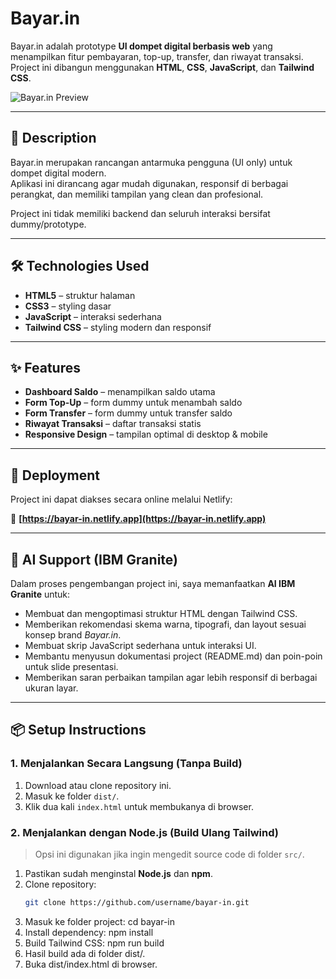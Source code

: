 # Bayar.in

Bayar.in adalah prototype **UI dompet digital berbasis web** yang menampilkan fitur pembayaran, top-up, transfer, dan riwayat transaksi. Project ini dibangun menggunakan **HTML**, **CSS**, **JavaScript**, dan **Tailwind CSS**.

![Bayar.in Preview](assets/images/preview.png)

---

## 📌 Description
Bayar.in merupakan rancangan antarmuka pengguna (UI only) untuk dompet digital modern.  
Aplikasi ini dirancang agar mudah digunakan, responsif di berbagai perangkat, dan memiliki tampilan yang clean dan profesional.

Project ini tidak memiliki backend dan seluruh interaksi bersifat dummy/prototype.

---

## 🛠 Technologies Used
- **HTML5** – struktur halaman
- **CSS3** – styling dasar
- **JavaScript** – interaksi sederhana
- **Tailwind CSS** – styling modern dan responsif

---

## ✨ Features
- **Dashboard Saldo** – menampilkan saldo utama
- **Form Top-Up** – form dummy untuk menambah saldo
- **Form Transfer** – form dummy untuk transfer saldo
- **Riwayat Transaksi** – daftar transaksi statis
- **Responsive Design** – tampilan optimal di desktop & mobile

---

## 🚀 Deployment
Project ini dapat diakses secara online melalui Netlify:

🔗 **[https://bayar-in.netlify.app](https://bayar-in.netlify.app)**

---

## 🧠 AI Support (IBM Granite)
Dalam proses pengembangan project ini, saya memanfaatkan **AI IBM Granite** untuk:
- Membuat dan mengoptimasi struktur HTML dengan Tailwind CSS.
- Memberikan rekomendasi skema warna, tipografi, dan layout sesuai konsep brand *Bayar.in*.
- Membuat skrip JavaScript sederhana untuk interaksi UI.
- Membantu menyusun dokumentasi project (README.md) dan poin-poin untuk slide presentasi.
- Memberikan saran perbaikan tampilan agar lebih responsif di berbagai ukuran layar.

---

## 📦 Setup Instructions

### **1. Menjalankan Secara Langsung (Tanpa Build)**
1. Download atau clone repository ini.
2. Masuk ke folder `dist/`.
3. Klik dua kali `index.html` untuk membukanya di browser.

### **2. Menjalankan dengan Node.js (Build Ulang Tailwind)**
> Opsi ini digunakan jika ingin mengedit source code di folder `src/`.

1. Pastikan sudah menginstal **Node.js** dan **npm**.
2. Clone repository:
   ```bash
   git clone https://github.com/username/bayar-in.git
3. Masuk ke folder project: cd bayar-in
4. Install dependency: npm install
5. Build Tailwind CSS: npm run build
6. Hasil build ada di folder dist/.
7. Buka dist/index.html di browser.

